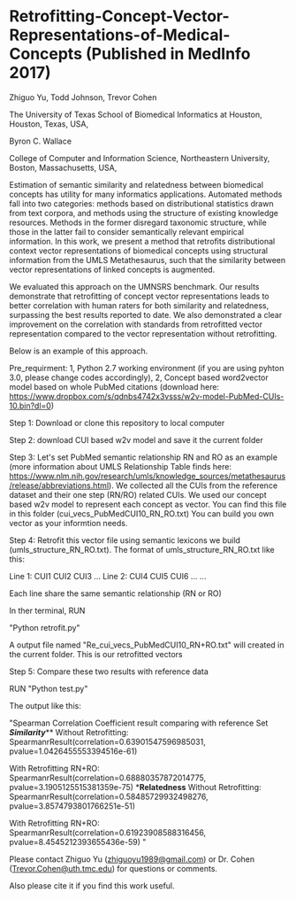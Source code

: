# Retrofitting-Concept-Vector-Representations-of-Medical-Concepts (Published in MedInfo 2017)
Zhiguo Yu, Todd Johnson, Trevor Cohen

The University of Texas School of Biomedical Informatics at Houston, Houston, Texas, USA,

Byron C. Wallace

College of Computer and Information Science, Northeastern University, Boston, Massachusetts, USA,

Estimation of semantic similarity and relatedness between biomedical concepts has utility for many informatics applications. Automated methods fall into two categories: methods based on distributional statistics drawn from text corpora, and methods using the structure of existing knowledge resources. Methods in the former disregard taxonomic structure, while those in the latter fail to consider semantically relevant empirical information. In this work, we present a method that retrofits distributional context vector representations of biomedical concepts using structural information from the UMLS Metathesaurus, such that the similarity between vector representations of linked concepts is augmented. 

We evaluated this approach on the UMNSRS benchmark. Our results demonstrate that retrofitting of concept vector representations leads to better correlation with human raters for both similarity and relatedness, surpassing the best results reported to date. We also demonstrated a clear improvement on the correlation with standards from retrofitted vector representation compared to the vector representation without retrofitting.

Below is an example of this approach.

Pre_requirment: 
1, Python 2.7 working environment (if you are using pyhton 3.0, please change codes accordingly), 2, Concept based word2vector model based on whole PubMed citations (download here: https://www.dropbox.com/s/qdnbs4742x3vsss/w2v-model-PubMed-CUIs-10.bin?dl=0)

Step 1: Download or clone this repository to local computer

Step 2: download CUI based w2v model and save it the current folder

Step 3: Let's set PubMed semantic relationship RN and RO as an example (more information about UMLS Relationship Table finds here: https://www.nlm.nih.gov/research/umls/knowledge_sources/metathesaurus/release/abbreviations.html). We collected all the CUIs from the reference dataset and their one step (RN/RO) related CUIs. We used our concept based w2v model to represent each concept as vector. You can find this file in this folder (cui_vecs_PubMedCUI10_RN_RO.txt) You can build you own vector as your informtion needs. 

Step 4: Retrofit this vector file using semantic lexicons we build (umls_structure_RN_RO.txt). The format of umls_structure_RN_RO.txt like this:  

Line 1: CUI1 CUI2 CUI3 ...
Line 2: CUI4 CUI5 CUI6 ...
...

Each line share the same semantic relationship (RN or RO)

In ther terminal, RUN 

"Python retrofit.py"

A output file named "Re_cui_vecs_PubMedCUI10_RN+RO.txt" will created in the current folder. This is our retrofitted vectors

Step 5: Compare these two results with reference data

RUN "Python test.py"

The output like this:

"Spearman Correlation Coefficient result comparing with reference Set 
*******Similarity*********
Without Retrofitting:  SpearmanrResult(correlation=0.63901547596985031, pvalue=1.0426455553394516e-61)

With Retrofitting RN+RO:  SpearmanrResult(correlation=0.68880357872014775, pvalue=3.1905125515381359e-75)
*********Relatedness********
Without Retrofitting:  SpearmanrResult(correlation=0.58485729932498276, pvalue=3.8574793801766251e-51)

With Retrofitting RN+RO:  SpearmanrResult(correlation=0.61923908588316456, pvalue=8.4545212393655436e-59)
"

Please contact Zhiguo Yu (zhiguoyu1989@gmail.com) or Dr. Cohen (Trevor.Cohen@uth.tmc.edu) for questions or comments.

Also please cite it if you find this work useful.
